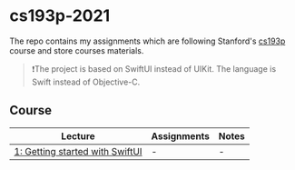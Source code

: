 # cs193p-2021

The repo contains my assignments which are following Stanford's [cs193p](https://cs193p.sites.stanford.edu/) course and store courses materials.

> ❗️The project is based on SwiftUI instead of UIKit. The language is Swift instead of Objective-C.

## Course

| Lecture | Assignments | Notes |
| ----- | ----- | ----- |
| [1: Getting started with SwiftUI](https://www.youtube.com/watch?v=bqu6BquVi2M) | - | - |
